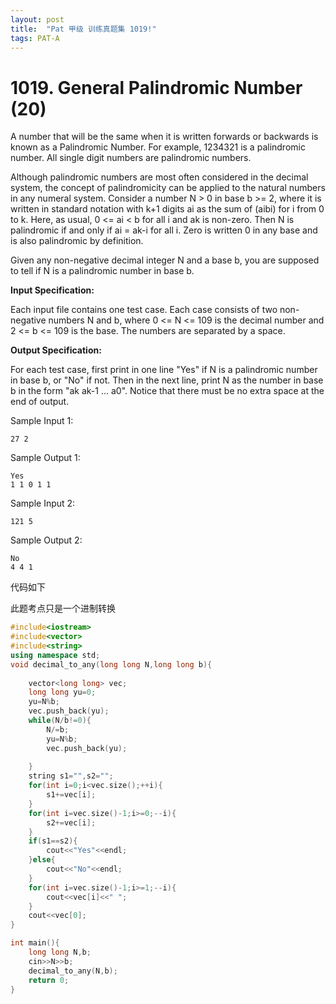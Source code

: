 ```yaml
---
layout: post
title:  "Pat 甲级 训练真题集 1019!"
tags: PAT-A
---
```

# 1019. General Palindromic Number (20)

A number that will be the same when it is written forwards or backwards is known as a Palindromic Number.  For example, 1234321 is a palindromic number.  All single digit numbers are palindromic numbers.

Although palindromic numbers are most often considered in the decimal system, the concept of palindromicity can be applied to the natural numbers in any numeral system. Consider a number N > 0 in base b >= 2, where it is written in standard notation with k+1 digits ai as the sum of (aibi) for i from 0 to k.  Here, as usual, 0 <= ai < b for all i and ak is non-zero. Then N is palindromic if and only if ai = ak-i for all i. Zero is written 0 in any base and is also palindromic by definition.

Given any non-negative decimal integer N and a base b, you are supposed to tell if N is a palindromic number in base b.

**Input Specification:**

Each input file contains one test case. Each case consists of two non-negative numbers N and b, where 0 <= N <= 109 is the decimal number and 2 <= b <= 109  is the base.  The numbers are separated by a space.

**Output Specification:**

For each test case, first print in one line "Yes" if N is a palindromic number in base b, or "No" if not.  Then in the next line, print N as the number in base b in the form "ak ak-1 ... a0".  Notice that there must be no extra space at the end of output.

Sample Input 1:

```
27 2

```

Sample Output 1:

```
Yes
1 1 0 1 1

```

Sample Input 2:

```
121 5

```

Sample Output 2:

```
No
4 4 1
```

代码如下

此题考点只是一个进制转换

```c++
#include<iostream>
#include<vector>
#include<string>
using namespace std;
void decimal_to_any(long long N,long long b){	
	
	vector<long long> vec;
	long long yu=0;
	yu=N%b;
	vec.push_back(yu);
	while(N/b!=0){
		N/=b;
		yu=N%b;
		vec.push_back(yu);
		
	}
	string s1="",s2="";
	for(int i=0;i<vec.size();++i){
		s1+=vec[i];
	}
	for(int i=vec.size()-1;i>=0;--i){
		s2+=vec[i];
	}
	if(s1==s2){
		cout<<"Yes"<<endl;
	}else{
		cout<<"No"<<endl;
	}
	for(int i=vec.size()-1;i>=1;--i){
		cout<<vec[i]<<" ";
	}
	cout<<vec[0];
}

int main(){
	long long N,b;
	cin>>N>>b;
	decimal_to_any(N,b);
	return 0;
}
```
